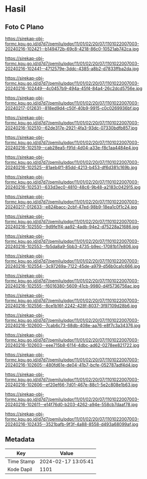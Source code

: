 # Hasil

## Foto C Plano

https://sirekap-obj-formc.kpu.go.id/d7d7/pemilu/pdpr/11/01/02/20/07/1101022007003-20240216-102421--b149472b-69c8-4218-86c0-10521ab742ca.jpg

https://sirekap-obj-formc.kpu.go.id/d7d7/pemilu/pdpr/11/01/02/20/07/1101022007003-20240216-102441--4712579e-3ddc-4385-a8b2-d7833ffba2da.jpg

https://sirekap-obj-formc.kpu.go.id/d7d7/pemilu/pdpr/11/01/02/20/07/1101022007003-20240216-102449--4c0457b9-494a-45f4-84a4-26c2dcd5756e.jpg

https://sirekap-obj-formc.kpu.go.id/d7d7/pemilu/pdpr/11/01/02/20/07/1101022007003-20240217-012631--818ed9d4-c50f-40b9-9915-c0c0269936bf.jpg

https://sirekap-obj-formc.kpu.go.id/d7d7/pemilu/pdpr/11/01/02/20/07/1101022007003-20240216-102510--62de317e-2921-4fa3-93dc-07330bdfb857.jpg

https://sirekap-obj-formc.kpu.go.id/d7d7/pemilu/pdpr/11/01/02/20/07/1101022007003-20240216-102519--cab28ea5-f91d-4d04-a33e-f8c1aa4484e4.jpg

https://sirekap-obj-formc.kpu.go.id/d7d7/pemilu/pdpr/11/01/02/20/07/1101022007003-20240216-102525--81aeb4f1-85dd-4213-b453-df6d381c169b.jpg

https://sirekap-obj-formc.kpu.go.id/d7d7/pemilu/pdpr/11/01/02/20/07/1101022007003-20240216-102531--633d3ec0-4810-48c6-9b48-a2183c042915.jpg

https://sirekap-obj-formc.kpu.go.id/d7d7/pemilu/pdpr/11/01/02/20/07/1101022007003-20240217-012633--e824bacc-2cbf-47ed-98b9-18ea1c0f1c24.jpg

https://sirekap-obj-formc.kpu.go.id/d7d7/pemilu/pdpr/11/01/02/20/07/1101022007003-20240216-102550--9d9fe1f4-aa92-4adb-94e2-d75228a21686.jpg

https://sirekap-obj-formc.kpu.go.id/d7d7/pemilu/pdpr/11/01/02/20/07/1101022007003-20240216-102553--fb5da8a9-5bb3-4735-b9ec-17081b17e806.jpg

https://sirekap-obj-formc.kpu.go.id/d7d7/pemilu/pdpr/11/01/02/20/07/1101022007003-20240216-102554--3c97269a-7122-45de-a979-d56b0ca1c666.jpg

https://sirekap-obj-formc.kpu.go.id/d7d7/pemilu/pdpr/11/01/02/20/07/1101022007003-20240216-102555--f6016380-5609-41cb-9980-d4f5736756ac.jpg

https://sirekap-obj-formc.kpu.go.id/d7d7/pemilu/pdpr/11/01/02/20/07/1101022007003-20240216-102556--8ce1b16f-2242-428f-8037-3f97109d28b6.jpg

https://sirekap-obj-formc.kpu.go.id/d7d7/pemilu/pdpr/11/01/02/20/07/1101022007003-20240216-102600--7cab6c73-68db-408e-aa76-e8f7c3a34376.jpg

https://sirekap-obj-formc.kpu.go.id/d7d7/pemilu/pdpr/11/01/02/20/07/1101022007003-20240216-102603--eee715b8-6114-4dbc-ad62-0278ee821722.jpg

https://sirekap-obj-formc.kpu.go.id/d7d7/pemilu/pdpr/11/01/02/20/07/1101022007003-20240216-102605--480fd61e-de04-41b7-bcfe-052787adf4d4.jpg

https://sirekap-obj-formc.kpu.go.id/d7d7/pemilu/pdpr/11/01/02/20/07/1101022007003-20240216-102606--ef20ef66-7d01-467e-88c1-5e2c808e1b63.jpg

https://sirekap-obj-formc.kpu.go.id/d7d7/pemilu/pdpr/11/01/02/20/07/1101022007003-20240216-102611--e14f76d0-b203-4262-a94e-558cb7daaf78.jpg

https://sirekap-obj-formc.kpu.go.id/d7d7/pemilu/pdpr/11/01/02/20/07/1101022007003-20240216-102435--3521bafb-9f3f-4a88-8558-d493a68099af.jpg


## Metadata

| Key        | Value               |
| ---------- | ------------------- |
| Time Stamp | 2024-02-17 13:05:41 |
| Kode Dapil | 1101                |



